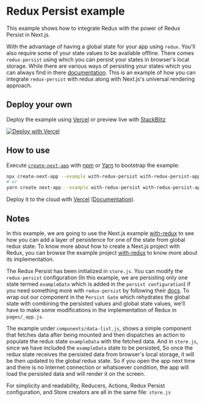 # Redux Persist example

This example shows how to integrate Redux with the power of Redux Persist in Next.js.

With the advantage of having a global state for your app using `redux`. You'll also require some of your state values to be available offline. There comes `redux-persist` using which you can persist your states in browser's local storage. While there are various ways of persisting your states which you can always find in there [documentation](https://github.com/rt2zz/redux-persist/blob/master/README.md). This is an example of how you can integrate `redux-persist` with redux along with Next.js's universal rendering approach.

## Deploy your own

Deploy the example using [Vercel](https://vercel.com?utm_source=github&utm_medium=readme&utm_campaign=next-example) or preview live with [StackBlitz](https://stackblitz.com/github/vercel/next.js/tree/canary/examples/with-redux-persist)

[![Deploy with Vercel](https://vercel.com/button)](https://vercel.com/new/git/external?repository-url=https://github.com/vercel/next.js/tree/canary/examples/with-redux-persist&project-name=with-redux-persist&repository-name=with-redux-persist)

## How to use

Execute [`create-next-app`](https://github.com/vercel/next.js/tree/canary/packages/create-next-app) with [npm](https://docs.npmjs.com/cli/init) or [Yarn](https://yarnpkg.com/lang/en/docs/cli/create/) to bootstrap the example:

```bash
npx create-next-app --example with-redux-persist with-redux-persist-app
# or
yarn create next-app --example with-redux-persist with-redux-persist-app
```

Deploy it to the cloud with [Vercel](https://vercel.com/new?utm_source=github&utm_medium=readme&utm_campaign=next-example) ([Documentation](https://nextjs.org/docs/deployment)).

## Notes

In this example, we are going to use the Next.js example [with-redux](https://github.com/vercel/next.js/tree/canary/examples/with-redux-persist) to see how you can add a layer of persistence for one of the state from global redux state. To know more about how to create a Next.js project with Redux, you can browse the example project [with-redux](https://github.com/vercel/next.js/tree/canary/examples/with-redux) to know more about its implementation.

The Redux Persist has been initialized in `store.js`. You can modify the `redux-persist` configuration (In this example, we are persisting only one state termed `exampleData` which is added in the `persist configuration`) if you need something more with `redux-persist` by following their [docs](https://github.com/rt2zz/redux-persist/blob/master/README.md). To wrap out our component in the `Persist Gate` which rehydrates the global state with combining the persisted values and global state values, we'll have to make some modifications in the implementation of Redux in `pages/_app.js`.

The example under `components/data-list.js`, shows a simple component that fetches data after being mounted and then dispatches an action to populate the redux state `exampleData` with the fetched data. And in `store.js`, since we have included the `exampleData` state to be persisted, So once the redux state receives the persisted data from browser's local storage, it will be then updated to the global redux state. So if you open the app next time and there is no Internet connection or whatsoever condition, the app will load the persisted data and will render it on the screen.

For simplicity and readability, Reducers, Actions, Redux Persist configuration, and Store creators are all in the same file: `store.js`
